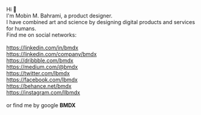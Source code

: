 Hi 👋<br>
I'm Mobin M. Bahrami, a product designer.<br>
I have combined art and science by designing digital products and services for humans.<br>
Find me on social networks:<br></br>
https://linkedin.com/in/bmdx<br>
https://linkedin.com/company/bmdx<br>
https://dribbble.com/bmdx<br>
https://medium.com/@bmdx<br>
https://twitter.com/Ibmdx<br>
https://facebook.com/Ibmdx<br>
https://behance.net/bmdx<br>
https://instagram.com/llbmdx<br><br>
or find me by google <b>BMDX</b>
